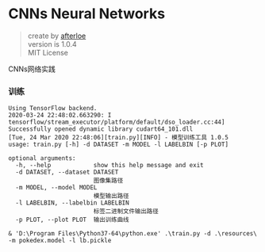 # CNNs Neural Networks

> create by [afterloe](605728727@qq.com)  
> version is 1.0.4  
> MIT License  

CNNs网络实践

### 训练
```shell script
Using TensorFlow backend.
2020-03-24 22:48:02.663290: I tensorflow/stream_executor/platform/default/dso_loader.cc:44] Successfully opened dynamic library cudart64_101.dll
[Tue, 24 Mar 2020 22:48:06][train.py][INFO] - 模型训练工具 1.0.5
usage: train.py [-h] -d DATASET -m MODEL -l LABELBIN [-p PLOT]

optional arguments:
  -h, --help            show this help message and exit
  -d DATASET, --dataset DATASET
                        图像集路径
  -m MODEL, --model MODEL
                        模型输出路径
  -l LABELBIN, --labelbin LABELBIN
                        标签二进制文件输出路径
  -p PLOT, --plot PLOT  输出训练曲线

& 'D:\Program Files\Python37-64\python.exe' .\train.py -d .\resources\ -m pokedex.model -l lb.pickle
```